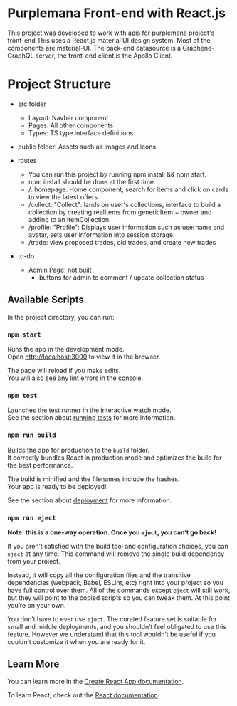 # Purplemana Front-end with React.js  

This project was developed to work with apis for purplemana project's front-end
This uses a React.js material UI design system.
Most of the components are material-UI.
The back-end datasource is a Graphene-GraphQL server, the front-end client is the Apollo Client.

# Project Structure
- src folder
    - Layout: Navbar component
    - Pages: All other components
    - Types: TS type interface definitions
- public folder: Assets such as images and icons

- routes
    - You can run this project by running npm install && npm start.
    - npm install should be done at the first time.
    - /: homepage: Home component, search for items and click on cards to view the latest offers
    - /collect: "Collect": lands on user's collections, interface to build a collection by creating realItems from genericItem + owner and adding to an itemCollection.
    - /profile: "Profile": Displays user information such as username and avatar, sets user information into session storage.
    - /trade: view proposed trades, old trades, and create new trades

- to-do
    - Admin Page: not built
      - buttons for admin to comment / update collection status

## Available Scripts

In the project directory, you can run:

### `npm start`

Runs the app in the development mode.\
Open [http://localhost:3000](http://localhost:3000) to view it in the browser.

The page will reload if you make edits.\
You will also see any lint errors in the console.

### `npm test`

Launches the test runner in the interactive watch mode.\
See the section about [running tests](https://facebook.github.io/create-react-app/docs/running-tests) for more information.

### `npm run build`

Builds the app for production to the `build` folder.\
It correctly bundles React in production mode and optimizes the build for the best performance.

The build is minified and the filenames include the hashes.\
Your app is ready to be deployed!

See the section about [deployment](https://facebook.github.io/create-react-app/docs/deployment) for more information.

### `npm run eject`

**Note: this is a one-way operation. Once you `eject`, you can’t go back!**

If you aren’t satisfied with the build tool and configuration choices, you can `eject` at any time. This command will remove the single build dependency from your project.

Instead, it will copy all the configuration files and the transitive dependencies (webpack, Babel, ESLint, etc) right into your project so you have full control over them. All of the commands except `eject` will still work, but they will point to the copied scripts so you can tweak them. At this point you’re on your own.

You don’t have to ever use `eject`. The curated feature set is suitable for small and middle deployments, and you shouldn’t feel obligated to use this feature. However we understand that this tool wouldn’t be useful if you couldn’t customize it when you are ready for it.

## Learn More

You can learn more in the [Create React App documentation](https://facebook.github.io/create-react-app/docs/getting-started).

To learn React, check out the [React documentation](https://reactjs.org/). 
